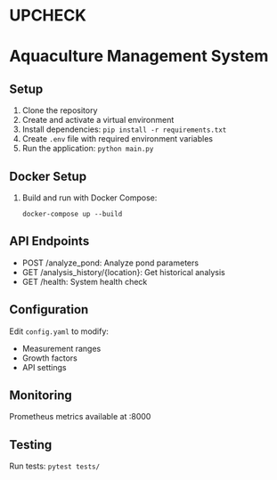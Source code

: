 # UPCHECK
# Aquaculture Management System

## Setup

1. Clone the repository
2. Create and activate a virtual environment
3. Install dependencies: `pip install -r requirements.txt`
4. Create `.env` file with required environment variables
5. Run the application: `python main.py`

## Docker Setup

1. Build and run with Docker Compose:
   ```
   docker-compose up --build
   ```

## API Endpoints

- POST /analyze_pond: Analyze pond parameters
- GET /analysis_history/{location}: Get historical analysis
- GET /health: System health check

## Configuration

Edit `config.yaml` to modify:
- Measurement ranges
- Growth factors
- API settings

## Monitoring

Prometheus metrics available at :8000

## Testing

Run tests: `pytest tests/`
